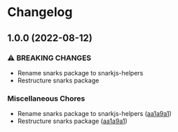 # Changelog

## 1.0.0 (2022-08-12)


### ⚠ BREAKING CHANGES

* Rename snarks package to snarkjs-helpers
* Restructure snarks package

### Miscellaneous Chores

* Rename snarks package to snarkjs-helpers ([aa1a9a1](https://github.com/projectsophon/zkgame-primitives/commit/aa1a9a11b49f89bbed337608f2b73ef1e79aed25))
* Restructure snarks package ([aa1a9a1](https://github.com/projectsophon/zkgame-primitives/commit/aa1a9a11b49f89bbed337608f2b73ef1e79aed25))
